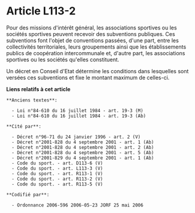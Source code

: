 # Article L113-2

Pour des missions d'intérêt général, les associations sportives ou les sociétés sportives peuvent recevoir des subventions
publiques. Ces subventions font l'objet de conventions passées, d'une part, entre les collectivités territoriales, leurs
groupements ainsi que les établissements publics de coopération intercommunale et, d'autre part, les associations sportives
ou les sociétés qu'elles constituent.

Un décret en Conseil d'Etat détermine les conditions dans lesquelles sont versées ces subventions et fixe le montant maximum
de celles-ci.

**Liens relatifs à cet article**

	**Anciens textes**:

	  - Loi n°84-610 du 16 juillet 1984 - art. 19-3 (M)
	  - Loi n°84-610 du 16 juillet 1984 - art. 19-3 (Ab)

	**Cité par**:

	  - Décret n°96-71 du 24 janvier 1996 - art. 2 (V)
	  - Décret n°2001-828 du 4 septembre 2001 - art. 1 (Ab)
	  - Décret n°2001-828 du 4 septembre 2001 - art. 2 (Ab)
	  - Décret n°2001-828 du 4 septembre 2001 - art. 5 (Ab)
	  - Décret n°2001-829 du 4 septembre 2001 - art. 1 (Ab)
	  - Code du sport. - art. D113-6 (V)
	  - Code du sport. - art. L113-3 (V)
	  - Code du sport. - art. R113-1 (V)
	  - Code du sport. - art. R113-2 (V)
	  - Code du sport. - art. R113-5 (V)

	**Codifié par**:

	  - Ordonnance 2006-596 2006-05-23 JORF 25 mai 2006
